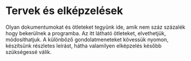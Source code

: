 # Tervek és elképzelések

Olyan dokumentumokat és ötleteket tegyünk ide, amik nem száz százalék hogy bekerülnek a programba.
Az itt látható ötleteket, elvethetjük, módosíthatjuk. A különböző gondolatmeneteket kövessük nyomon, készítsünk részletes leírást, hátha valamilyen elképzelés később szükségessé válik.
